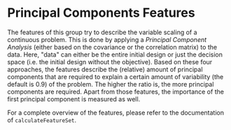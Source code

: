 # Principal Components Features

The features of this group try to describe the variable scaling of a continuous problem. This is done by applying a *Principal Component Analysis* (either based on the covariance or the correlation matrix) to the data. Here, "data" can either be the entire initial design or just the decision space (i.e. the initial design without the objective).
Based on these four approaches, the features describe the (relative) amount of principal components that are required to explain a certain amount of variability (the default is 0.9) of the problem. The higher the ratio is, the more principal components are required.
Apart from those features, the importance of the first principal component is measured as well.

For a complete overview of the features, please refer to the documentation of `calculateFeatureSet`.
